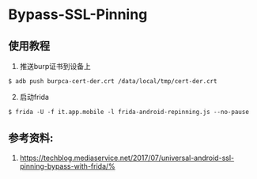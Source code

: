 # Bypass-SSL-Pinning

## 使用教程

1. 推送burp证书到设备上

```shell
$ adb push burpca-cert-der.crt /data/local/tmp/cert-der.crt
```

2. 启动frida

```shell
$ frida -U -f it.app.mobile -l frida-android-repinning.js --no-pause
```

## 参考资料:

1. https://techblog.mediaservice.net/2017/07/universal-android-ssl-pinning-bypass-with-frida/%
